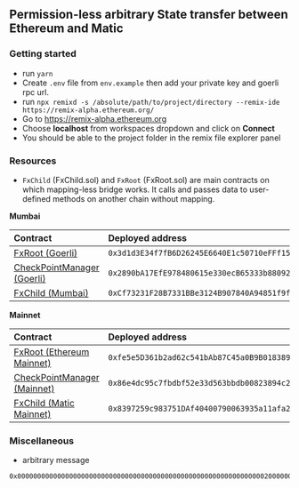 ## Permission-less arbitrary State transfer between Ethereum and Matic

### Getting started
* run `yarn`
* Create `.env` file from `env.example` then add your private key and goerli rpc url.
* run `npx remixd -s /absolute/path/to/project/directory --remix-ide https://remix-alpha.ethereum.org/` 
* Go to https://remix-alpha.ethereum.org
* Choose **localhost** from workspaces dropdown and click on **Connect**
* You should be able to the project folder in the remix file explorer panel


### Resources
* `FxChild` (FxChild.sol)  and `FxRoot` (FxRoot.sol) are main contracts on which mapping-less bridge works. It calls and passes data to user-defined methods on another chain without mapping.

**Mumbai**

| Contract | Deployed address  |
| :----- | :- |
| [FxRoot (Goerli)](https://goerli.etherscan.io/address/0x3d1d3E34f7fB6D26245E6640E1c50710eFFf15bA#code) | `0x3d1d3E34f7fB6D26245E6640E1c50710eFFf15bA` |
| [CheckPointManager (Goerli)](https://goerli.etherscan.io/address/0x2890bA17EfE978480615e330ecB65333b880928e#code) | `0x2890bA17EfE978480615e330ecB65333b880928e`|
| [FxChild (Mumbai)](https://explorer-mumbai.maticvigil.com/address/0xCf73231F28B7331BBe3124B907840A94851f9f11/contracts) | `0xCf73231F28B7331BBe3124B907840A94851f9f11`|

**Mainnet**


| Contract | Deployed address  |
| :----- | :- |
| [FxRoot (Ethereum Mainnet)](https://etherscan.io/address/0xfe5e5d361b2ad62c541bab87c45a0b9b018389a2#code) | `0xfe5e5D361b2ad62c541bAb87C45a0B9B018389a2` |
| [CheckPointManager (Mainnet)](https://etherscan.io/address/0x86e4dc95c7fbdbf52e33d563bbdb00823894c287#code) | `0x86e4dc95c7fbdbf52e33d563bbdb00823894c287`|
| [FxChild (Matic Mainnet)](https://explorer-mainnet.maticvigil.com/address/0x8397259c983751DAf40400790063935a11afa28a/contracts) | `0x8397259c983751DAf40400790063935a11afa28a`|


### Miscellaneous

* arbitrary message
```
0x0000000000000000000000000000000000000000000000000000000000000020000000000000000000000000000000000000000000000000000000000000000b48656c6c6f20576f726c64000000000000000000000000000000000000000000
```
